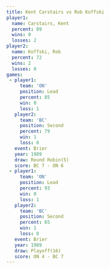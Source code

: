 ```yaml
---
title: Kent Carstairs vs Rob Koffski
player1:               
  name: Carstairs, Kent
  percent: 89          
  wins: 0              
  losses: 2            
player2:               
  name: Koffski, Rob   
  percent: 72          
  wins: 2              
  losses: 0            
games:
 - player1:        
     team: 'ON'    
     position: Lead
     percent: 85   
     win: 0        
     loss: 1       
   player2:          
     team: 'BC'      
     position: Second
     percent: 79     
     win: 1          
     loss: 0         
   event: Brier        
   year: 1989          
   draw: Round Robin(5)
   score: BC 7 - ON 6  
 - player1:        
     team: 'ON'    
     position: Lead
     percent: 93   
     win: 0        
     loss: 1       
   player2:          
     team: 'BC'      
     position: Second
     percent: 65     
     win: 1          
     loss: 0         
   event: Brier      
   year: 1989        
   draw: Playoff(16) 
   score: ON 4 - BC 7
---
```

